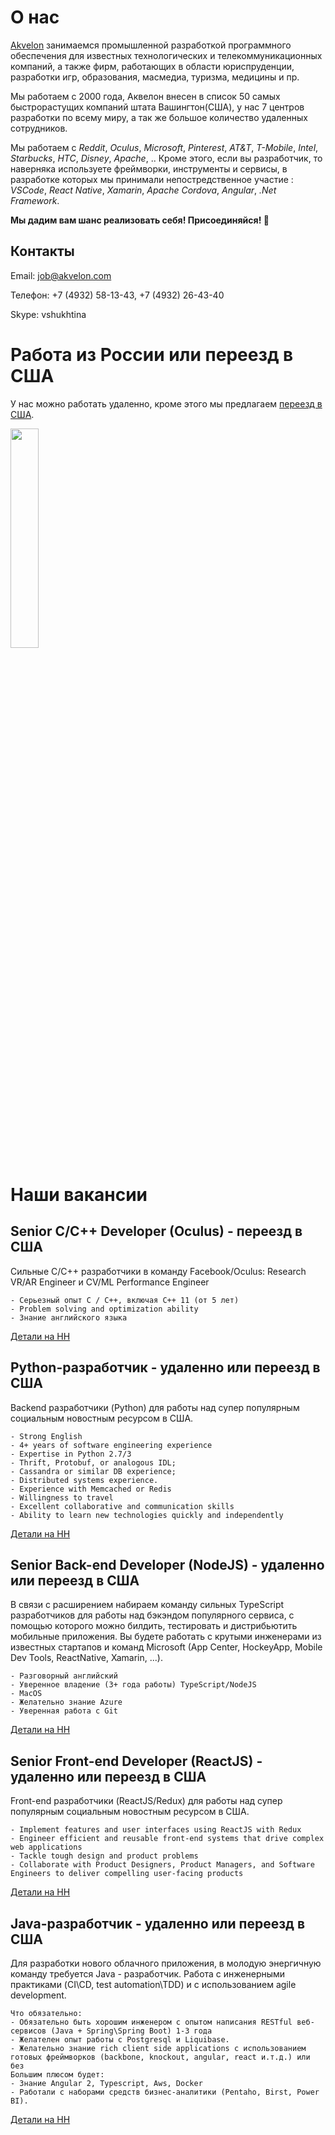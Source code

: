 # О нас
[Akvelon](http://akvelon.com/) занимаемся промышленной разработкой программного обеспечения для известных технологических и телекоммуникационных компаний, а также фирм, работающих в области юриспруденции, разработки игр, образования, масмедиа, туризма, медицины и пр.

Мы работаем с 2000 года, Аквелон внесен в список 50 самых быстрорастущих компаний штата Вашингтон(США), у нас 7 центров разработки по всему миру, а так же большое количество удаленных сотрудников.

Мы работаем с *Reddit*, *Oculus*, *Microsoft*, *Pinterest*, *AT&T*, *T-Mobile*, *Intel*, *Starbucks*, *HTC*, *Disney*, *Apache*, .. Кроме этого, если вы разработчик, то наверняка используете фреймворки, инструменты и сервисы, в разработке которых мы принимали непостредственное участие : *VSCode*, *React Native*, *Xamarin*, *Apache Cordova*, *Angular*, *.Net Framework*.

**Мы дадим вам шанс реализовать себя! Присоединяйся! :rocket:**

## Контакты
 Email: job@akvelon.com
 
 Телефон:  +7 (4932) 58-13-43, +7 (4932) 26-43-40
 
 Skype: vshukhtina

# Работа из России или переезд в США
У нас можно работать удаленно, кроме этого мы предлагаем [переезд в США](http://akvelon.com/relocation-fb052017/).

[<img src="http://akvelon.com/wp-content/uploads/2017/05/akvelon-relocation-en-01-700x366.png" width="30%"/>](http://akvelon.com/relocation-fb052017/)


# Наши вакансии

## Senior С/С++ Developer (Oculus) - переезд в США
Cильные С/C++ разработчики в команду Facebook/Oculus: Research VR/AR Engineer и CV/ML Performance Engineer
```
- Серьезный опыт С / С++, включая С++ 11 (от 5 лет)
- Problem solving and optimization ability
- Знание английского языка
```
[Детали на HH](https://ivanovo.hh.ru/vacancy/25629206)

## Python-разработчик - удаленно или переезд в США
Backend разработчики (Python) для работы над супер популярным социальным новостным ресурсом в США.
```
- Strong English
- 4+ years of software engineering experience
- Expertise in Python 2.7/3
- Thrift, Protobuf, or analogous IDL;
- Cassandra or similar DB experience;
- Distributed systems experience.
- Experience with Memcached or Redis
- Willingness to travel
- Excellent collaborative and communication skills
- Ability to learn new technologies quickly and independently
```
[Детали на HH](https://ivanovo.hh.ru/vacancy/25446075 )

## Senior Back-end Developer (NodeJS) - удаленно или переезд в США
В связи с расширением набираем команду сильных TypeScript разработчиков для работы над бэкэндом популярного сервиса, с помощью которого можно билдить, тестировать и дистрибьютить мобильные приложения. Вы будете работать с крутыми инженерами из известных стартапов и команд Microsoft (App Center, HockeyApp, Mobile Dev Tools, ReactNative, Xamarin, ...).
```
- Разговорный английский
- Уверенное владение (3+ года работы) TypeScript/NodeJS
- MacOS
- Желательно знание Azure
- Уверенная работа с Git
```
[Детали на HH](https://novosibirsk.hh.ru/vacancy/25853979)

## Senior Front-end Developer (ReactJS) - удаленно или переезд в США
Front-end разработчики (ReactJS/Redux) для работы над супер популярным социальным новостным ресурсом в США.
```
- Implement features and user interfaces using ReactJS with Redux
- Engineer efficient and reusable front-end systems that drive complex web applications
- Tackle tough design and product problems
- Collaborate with Product Designers, Product Managers, and Software Engineers to deliver compelling user-facing products
```
[Детали на HH](https://ivanovo.hh.ru/vacancy/25446068)

## Java-разработчик - удаленно или переезд в США
Для разработки нового облачного приложения, в молодую энергичную команду требуется Java - разработчик. Работа с инженерными практиками (CI\CD, test automation\TDD) и с использованием agile development.
```
Что обязательно:
- Обязательно быть хорошим инженером c опытом написания RESTful веб-сервисов (Java + Spring\Spring Boot) 1-3 года
- Желателен опыт работы с Postgresql и Liquibase.
- Желательно знание rich client side applications с использованием готовых фреймворков (backbone, knockout, angular, react и.т.д.) или без
Большим плюсом будет:
- Знание Angular 2, Typescript, Aws, Docker
- Работали с наборами средств бизнес-аналитики (Pentaho, Birst, Power BI).
```
[Детали на HH](https://ivanovo.hh.ru/vacancy/25647643)

